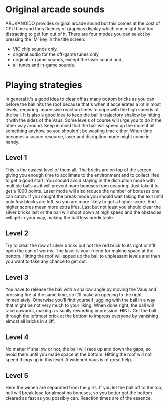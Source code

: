 # Original arcade sounds

ARUKANOIDO provides original arcade sound but this comes at the
cost of CPU time and thus fluency of graphics display which one
might find too distracting to get fun out of it.
There are four modes you can select by pressing the 'M' key in
the title screen:

* VIC chip sounds only,
* original audio for the off-game tunes only,
* original in-game sounds, except the laser sound and,
* all tunes and in-game sounds.

# Playing strategies

In general it's a good idea to clear off as many bottom bricks
as you can before the ball hits the roof because that's when it
accelerates a lot in most levels, requiring impressive reaction
times to cope with the high speeds of the ball.  It is also a
good idea to keep the ball's trajectory shallow by hitting it
with the sides of the Vaus.  Some levels of course will urge
you to do it the other way around.  Keep in mind that the ball
will speed up the more it hit something anyhow, so you shouldn't
be wasting time either.  When time becomes a scarce resource,
laser and disruption mode might come in handy.

## Level 1

This is the easiest level of them all.  The bricks are on top
of the screen, giving you enough time to acclimate to the
environment and to collect lifes to get a good start.  You
should avoid staying in the disruption mode with multiple balls
as it will prevent more bonuses from occuring.  Just take it to
get a 1000 points.  Laser mode will also reduce the number of
bonuses one can catch.
If you caught the break mode you should wait taking the exit
until only few blocks are left, so you are more likely to get a
higher score.  And higher scores mean more extra lifes.  Last
but not least you should clear the silver bricks last or the
ball will shoot down at high speed and the obstacles will get
in your way, making the ball less predictable.

## Level 2

Try to clear the row of silver bricks but not the red brick
to its right or it'll open the can of worms.  The laser is
your friend for making space at the bottom.  Hitting the roof
will spped up the ball to unpleasant levels and then you want
to take any chance to get out.

## Level 3

You have to release the ball with a shallow angle by moving
the Vaus and pressing fire at the same time, so it'll make
an opening to the right immediately.  Otherwise you'll find
yourself juggling with the ball in a way that might be not
very much to your liking.  When done right, the ball will
race upwards, making a visually rewarding impression.
HINT: Get the ball through the leftmost brick at the bottom
to impress everyone by vanishing almost all bricks in a
jiff.

## Level 4

No matter if shallow or not, the ball will race up and down
the gaps, so avoid them until you made space at the bottom.
Hitting the roof will not speed things up in this level.
A widened Vaus is of great help.

## Level 5

Here the wimen are separated from the girls.  If you let the
ball off to the top, hell will break lose for almost no
bonuses, so you better get the bottom cleared as fast as you
possibly can.  Reaction times are of the essence.
